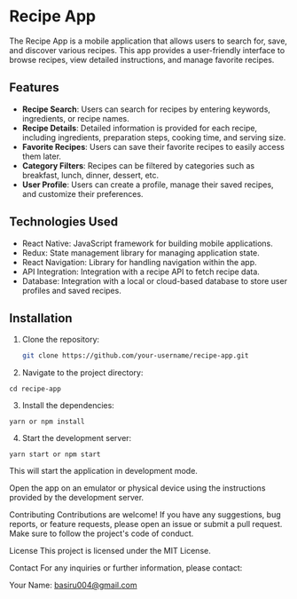 # Recipe App

The Recipe App is a mobile application that allows users to search for, save, and discover various recipes. This app provides a user-friendly interface to browse recipes, view detailed instructions, and manage favorite recipes.

## Features

- **Recipe Search**: Users can search for recipes by entering keywords, ingredients, or recipe names.
- **Recipe Details**: Detailed information is provided for each recipe, including ingredients, preparation steps, cooking time, and serving size.
- **Favorite Recipes**: Users can save their favorite recipes to easily access them later.
- **Category Filters**: Recipes can be filtered by categories such as breakfast, lunch, dinner, dessert, etc.
- **User Profile**: Users can create a profile, manage their saved recipes, and customize their preferences.

## Technologies Used

- React Native: JavaScript framework for building mobile applications.
- Redux: State management library for managing application state.
- React Navigation: Library for handling navigation within the app.
- API Integration: Integration with a recipe API to fetch recipe data.
- Database: Integration with a local or cloud-based database to store user profiles and saved recipes.

## Installation

1. Clone the repository:

   ```bash
   git clone https://github.com/your-username/recipe-app.git
   
2. Navigate to the project directory:

`cd recipe-app`

3. Install the dependencies:

`yarn or npm install`

4. Start the development server:

 `yarn start or npm start`

This will start the application in development mode.

Open the app on an emulator or physical device using the instructions provided by the development server.

Contributing
Contributions are welcome! If you have any suggestions, bug reports, or feature requests, please open an issue or submit a pull request. Make sure to follow the project's code of conduct.

License
This project is licensed under the MIT License.

Contact
For any inquiries or further information, please contact:

Your Name: basiru004@gmail.com
